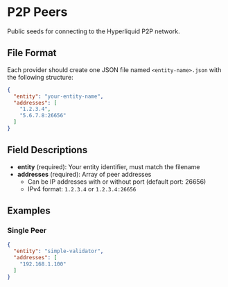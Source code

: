 # P2P Peers

Public seeds for connecting to the Hyperliquid P2P network.

## File Format

Each provider should create one JSON file named `<entity-name>.json` with the following structure:

```json
{
  "entity": "your-entity-name",
  "addresses": [
    "1.2.3.4",
    "5.6.7.8:26656"
  ]
}
```

## Field Descriptions

- **entity** (required): Your entity identifier, must match the filename
- **addresses** (required): Array of peer addresses
  - Can be IP addresses with or without port (default port: 26656)
  - IPv4 format: `1.2.3.4` or `1.2.3.4:26656`

## Examples

### Single Peer
```json
{
  "entity": "simple-validator",
  "addresses": [
    "192.168.1.100"
  ]
}
```
